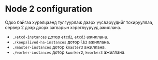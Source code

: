 # Node 2 configuration

Одоо байгаа хүрэлцээнд тулгуурлаж дээрх үүсвэрүүдийг тохирууллаа, сервер 2 дээр доорх загварын хэрэглүүрүүд ажиллана.

  - `./etcd-instances` дотор `etcd2`, `etcd3` ажиллана.
  - `./keepalived-ha-instances` дотор `lb2` ажиллана.
  - `./master-instances` дотор `kmaster3` ажиллана.
  - `./worker-instances` дотор `kworker2`, `kworker3` ажиллана.

